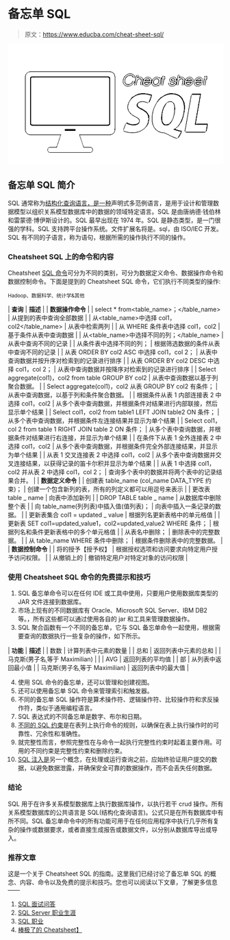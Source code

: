 # 备忘单 SQL

> 原文：<https://www.educba.com/cheat-sheet-sql/>

![Cheat sheet SQL](img/156bf1515bded2ae278c70866663a314.png)



## 备忘单 SQL 简介

SQL 通常称为[结构化查询语言，是一种](https://www.educba.com/what-is-sql/)声明式多范例语言，是用于设计和管理数据模型以组织关系模型数据库中的数据的领域特定语言。SQL 是由唐纳德·钱伯林和雷蒙德·博伊斯设计的。SQL 最早出现在 1974 年。SQL 是静态类型，是一门很强的学科。SQL 支持跨平台操作系统。文件扩展名将是。sql，由 ISO/IEC 开发。SQL 有不同的子语言，称为语句，根据所需的操作执行不同的操作。

### Cheatsheet SQL 上的命令和内容

Cheatsheet [SQL 命令](https://www.educba.com/sql-commands-update/)可分为不同的类别，可分为数据定义命令、数据操作命令和数据控制命令。下面是提到的 Cheatsheet SQL 命令，它们执行不同类型的操作:

<small>Hadoop、数据科学、统计学&其他</small>

| **查询** | **描述** |
| **数据操作命令** |
| select * from<table_name>；</table_name> | 从提到的表中查询全部数据 |
| 从<table_name>中选择 col1，col2</table_name> | 从表中检索两列 |
| 从 WHERE 条件表中选择 col1，col2 | 基于条件从表中查询数据 |
| 从<table_name>中选择不同的列；</table_name> | 从表中查询不同的记录 |
| 从条件表中选择不同的列； | 根据筛选数据的条件从表中查询不同的记录 |
| 从表 ORDER BY col2 ASC 中选择 col1，col 2； | 从表中查询数据并按升序对检索到的记录进行排序 |
| 从表 ORDER BY col2 DESC 中选择 col1，col 2； | 从表中查询数据并按降序对检索到的记录进行排序 |
| Select aggregate(col1)，col2 from table GROUP BY col2 | 从表中查询数据以基于列聚合数据。 |
| Select aggregate(col1)，col2 从表 GROUP BY col2 有条件； | 从表中查询数据，以基于列和条件聚合数据。 |
| 根据条件从表 1 内部连接表 2 中选择 col1，col2 | 从多个表中查询数据，并根据条件对结果进行内部联接，然后显示单个结果 |
| Select col1，col2 from table1 LEFT JOIN table2 ON 条件； | 从多个表中查询数据，并根据条件左连接结果并显示为单个结果 |
| Select col1，col 2 from table 1 RIGHT JOIN table 2 ON 条件； | 从多个表中查询数据，并根据条件对结果进行右连接，并显示为单个结果 |
| 在条件下从表 1 全外连接表 2 中选择 col1，col2 | 从多个表中查询数据，并根据条件完全外部连接结果，并显示为单个结果 |
| 从表 1 交叉连接表 2 中选择 col1，col2 | 从多个表中查询数据并交叉连接结果，以获得记录的笛卡尔积并显示为单个结果 |
| 从表 1 中选择 col1，col2 并从表 2 中选择 col1，col 2； | 查询多个表中的数据并将两个表中的记录结果合并。 |
| **数据定义命令** |
| 创建表 table_name (col_name DATA_TYPE 约束)； | 创建一个包含新列的表，所有的列定义都可以用逗号来表示 |
| 更改表 table _ name | 向表中添加新列 |
| DROP TABLE table _ name | 从数据库中删除整个表 |
| 向 table_name(列列表)中插入值(值列表)； | 向表中插入一条记录的数据。 |
| 更新表集合 col1 = updated _ value | 根据列名更新表格中的单元格值 |
| 更新表 SET col1=updated_value1，col2=updated_value2 WHERE 条件； | 根据列名和条件更新表格中的多个单元格值 |
| 从表名中删除； | 删除表中的完整数据。 |
| 从 table_name WHERE 条件中删除； | 根据条件删除表中的完整数据。 |
| **数据控制命令** |
| 将<object name="">的<object privileges="">授予<user>【授予权】</user></object></object> | 根据授权选项和访问要求向特定用户授予访问权限。 |
| 从<user>撤销<object name="">上的</object></user> | 撤销特定用户对特定对象的访问权限 |

### 使用 Cheatsheet SQL 命令的免费提示和技巧

1.  SQL 备忘单命令可以在任何 IDE 或工具中使用，只要用户使用数据库类型的 JAR 文件连接到数据库。
2.  市场上现有的不同数据库有 Oracle、Microsoft SQL Server、IBM DB2 等。，所有这些都可以通过使用各自的 jar 和工具来管理数据操作。
3.  SQL 聚合函数有一个不同的备忘单，它与 SQL 备忘单命令一起使用，根据需要查询的数据执行一些复杂的操作，如下所示。

| **功能** | **描述** |
| 数数 | 计算列表中元素的数量 |
| 总和 | 返回列表中元素的总和 |
| 马克斯(男子名ˌ等于 Maximilian) |  |
| AVG | 返回列表的平均值 |
| 部 | 从列表中返回最小值 |
| 马克斯(男子名ˌ等于 Maximilian) | 返回列表中的最大值 |

4.  使用 SQL 命令的备忘单，还可以管理和创建视图。
5.  还可以使用备忘单 SQL 命令来管理索引和触发器。
6.  不同的备忘单 SQL 操作符是算术操作符、逻辑操作符、比较操作符和求反操作符，类似于通用编程语言。
7.  SQL 表达式的不同备忘单是数字、布尔和日期。
8.  [不同的 SQL 约束](https://www.educba.com/sql-constraints/)是在表列上执行命令的规则，以确保在表上执行操作时的可靠性、冗余性和准确性。
9.  就完整性而言，参照完整性在与命令一起执行完整性约束时起着主要作用。可用的不同约束是完整性约束和删除约束。
10.  [SQL 注入是](https://www.educba.com/what-is-sql-injection/)另一个概念，在处理或运行查询之前，应始终验证用户提交的数据，以避免数据泄露，并确保安全可靠的数据操作，而不会丢失任何数据。

### 结论

SQL 用于在许多关系模型数据库上执行数据库操作，以执行若干 crud 操作。所有关系模型数据库的公共语言是 SQL(结构化查询语言)。公式只是在所有数据库中有所不同。SQL 备忘单命令中的所有功能可用于在任何应用程序中执行几乎所有复杂的操作或数据要求，或者直接生成报告或数据文件，以分别从数据库导出或导入。

### 推荐文章

这是一个关于 Cheatsheet SQL 的指南。这里我们已经讨论了备忘单 SQL 的概念、内容、命令以及免费的提示和技巧。您也可以阅读以下文章，了解更多信息——

1.  [SQL 面试问答](https://www.educba.com/sql-interview-questions/)
2.  [SQL Server 职业生涯](https://www.educba.com/careers-in-sql-server/)
3.  [SQL 职业](https://www.educba.com/careers-in-sql/)
4.  [棒极了的 Cheatsheet】](https://www.educba.com/cheat-sheet-for-unix/)






